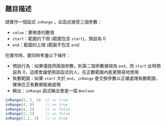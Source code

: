 ## 題目描述

請實作一個函式 `inRange` 。此函式接受三個參數：

- `value`：要檢查的數值
- `start`：範圍的下限 (範圍包含 `start`)，預設為 0
- `end`：範圍的上限 (範圍不包含 `end`)

在實作時，要同時考量以下條件：

- 預設行為：如果僅提供兩個參數，則第二個參數被視為 `end`，而 `start` 此時預設為 0，這樣會讓使用該函式的人，在正數範圍內能更簡易地使用
- 負數範圍：如果 `start` 大於 `end`，`inRange` 會交換參數以正確處理負數範圍，確保在正負數都能被處理
- 輸出：`inRange` 函式輸出會是一個 `Boolean`

```jsx
inRange(3, 2, 4)  // => true
inRange(4, 8)     // => true
inRange(4, 2)     // => false
inRange(2, 2)     // => false
inRange(1.2, 2)   // => true
```